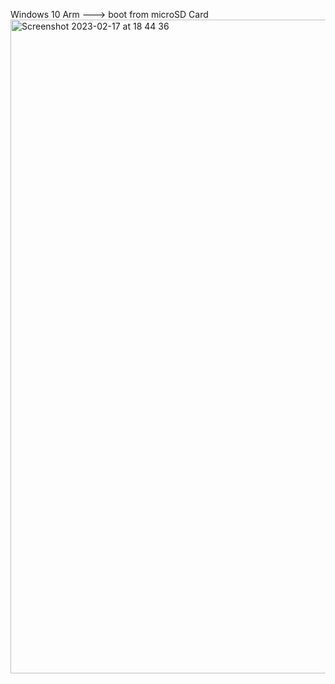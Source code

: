 Windows 10 Arm ---> boot from microSD Card 
<img width="1046" alt="Screenshot 2023-02-17 at 18 44 36" src="https://user-images.githubusercontent.com/119916323/227508278-6f2db9af-b281-4cae-9802-72829095f7e3.png">
